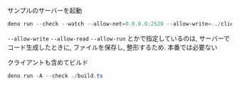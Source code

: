 サンプルのサーバーを起動

```ps1
deno run --check --watch --allow-net=0.0.0.0:2520 --allow-write=../client/src/generated --allow-read --allow-run ./example.ts
```

`--allow-write` `--allow-read` `--allow-run` とかで指定しているのは, サーバーでコード生成したときに, ファイルを保存し, 整形するため. 本番では必要ない

クライアントも含めてビルド
```ps1
deno run -A --check ./build.ts
```
